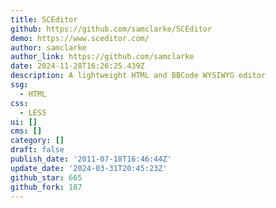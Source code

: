 ```yaml
---
title: SCEditor
github: https://github.com/samclarke/SCEditor
demo: https://www.sceditor.com/
author: samclarke
author_link: https://github.com/samclarke
date: 2024-11-28T16:26:25.439Z
description: A lightweight HTML and BBCode WYSIWYG editor
ssg:
  - HTML
css:
  - LESS
ui: []
cms: []
category: []
draft: false
publish_date: '2011-07-18T16:46:44Z'
update_date: '2024-03-31T20:45:23Z'
github_star: 665
github_fork: 187
---
```


